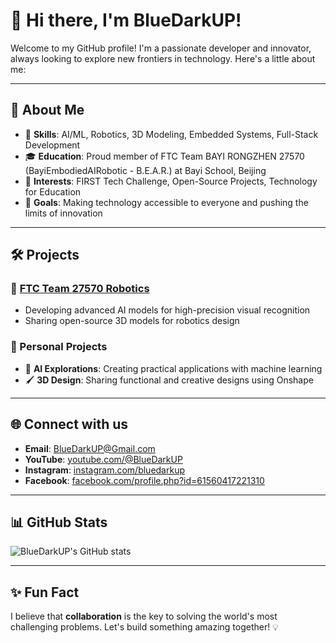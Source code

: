 # 👋 Hi there, I'm BlueDarkUP!

Welcome to my GitHub profile! I'm a passionate developer and innovator, always looking to explore new frontiers in technology. Here's a little about me:

---

## 🚀 About Me

- 🔧 **Skills**: AI/ML, Robotics, 3D Modeling, Embedded Systems, Full-Stack Development
- 🎓 **Education**: Proud member of FTC Team BAYI RONGZHEN 27570 (BayiEmbodiedAIRobotic - B.E.A.R.) at Bayi School, Beijing
- 🌟 **Interests**: FIRST Tech Challenge, Open-Source Projects, Technology for Education
- 🎯 **Goals**: Making technology accessible to everyone and pushing the limits of innovation

---

## 🛠️ Projects

### 🔹 [FTC Team 27570 Robotics](https://github.com/BlueDarkUP/FTC-27570)
- Developing advanced AI models for high-precision visual recognition
- Sharing open-source 3D models for robotics design

### 🔹 Personal Projects
- 🔭 **AI Explorations**: Creating practical applications with machine learning
- 🖌️ **3D Design**: Sharing functional and creative designs using Onshape

---

## 🌐 Connect with us

- **Email**: [BlueDarkUP@Gmail.com](mailto:BlueDarkUP@Gmail.com)
- **YouTube**: [youtube.com/@BlueDarkUP](https://youtube.com/@BlueDarkUP)
- **Instagram**: [instagram.com/bluedarkup](https://www.instagram.com/bluedarkup/)
- **Facebook**: [facebook.com/profile.php?id=61560417221310](https://www.facebook.com/profile.php?id=61578829349690)

---

## 📊 GitHub Stats

![BlueDarkUP's GitHub stats](https://github-readme-stats.vercel.app/api?username=BlueDarkUP&show_icons=true&theme=radical)

---

## ✨ Fun Fact

I believe that **collaboration** is the key to solving the world's most challenging problems. Let's build something amazing together! 💡
